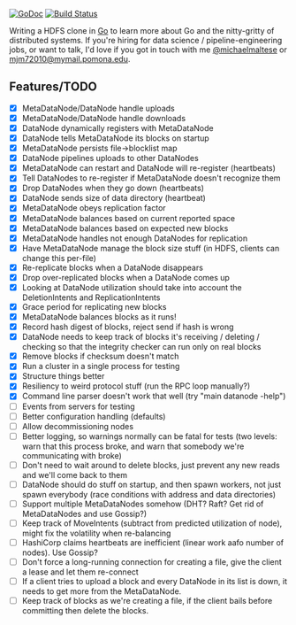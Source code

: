 [![GoDoc](https://godoc.org/github.com/michaelmaltese/golang-distributed-filesystem?status.png)](https://godoc.org/github.com/michaelmaltese/golang-distributed-filesystem) [![Build Status](https://travis-ci.org/michaelmaltese/golang-distributed-filesystem.svg?branch=master)](https://travis-ci.org/michaelmaltese/golang-distributed-filesystem)

Writing a HDFS clone in [Go](http://golang.org) to learn more about Go and the nitty-gritty of distributed systems. If you're hiring for data science / pipeline-engineering jobs, or want to talk, I'd love if you got in touch with me [@michaelmaltese](https://twitter.com/michaelmaltese) or [mjm72010@mymail.pomona.edu](mailto:mjm72010@mymail.pomona.edu).

## Features/TODO

- [x] MetaDataNode/DataNode handle uploads
- [x] MetaDataNode/DataNode handle downloads
- [x] DataNode dynamically registers with MetaDataNode
- [x] DataNode tells MetaDataNode its blocks on startup
- [x] MetaDataNode persists file->blocklist map
- [x] DataNode pipelines uploads to other DataNodes
- [x] MetaDataNode can restart and DataNode will re-register (heartbeats)
- [x] Tell DataNodes to re-register if MetaDataNode doesn't recognize them
- [x] Drop DataNodes when they go down (heartbeats)
- [x] DataNode sends size of data directory (heartbeat)
- [x] MetaDataNode obeys replication factor
- [x] MetaDataNode balances based on current reported space
- [x] MetaDataNode balances based on expected new blocks
- [x] MetaDataNode handles not enough DataNodes for replication
- [x] Have MetaDataNode manage the block size stuff (in HDFS, clients can change this per-file)
- [x] Re-replicate blocks when a DataNode disappears
- [x] Drop over-replicated blocks when a DataNode comes up
- [x] Looking at DataNode utilization should take into account the DeletionIntents and ReplicationIntents
- [x] Grace period for replicating new blocks
- [x] MetaDataNode balances blocks as it runs!
- [x] Record hash digest of blocks, reject send if hash is wrong
- [x] DataNode needs to keep track of blocks it's receiving / deleting / checking so that the integrity checker can run only on real blocks
- [x] Remove blocks if checksum doesn't match
- [x] Run a cluster in a single process for testing
- [x] Structure things better
- [x] Resiliency to weird protocol stuff (run the RPC loop manually?)
- [x] Command line parser doesn't work that well (try "main datanode -help")
- [ ] Events from servers for testing
- [ ] Better configuration handling (defaults)
- [ ] Allow decommissioning nodes
- [ ] Better logging, so warnings normally can be fatal for tests (two levels: warn that this process broke, and warn that somebody we're communicating with broke)
- [ ] Don't need to wait around to delete blocks, just prevent any new reads and we'll come back to them
- [ ] DataNode should do stuff on startup, and then spawn workers, not just spawn everybody (race conditions with address and data directories)
- [ ] Support multiple MetaDataNodes somehow (DHT? Raft? Get rid of MetaDataNodes and use Gossip?)
- [ ] Keep track of MoveIntents (subtract from predicted utilization of node), might fix the volatility when re-balancing
- [ ] HashiCorp claims heartbeats are inefficient (linear work aafo number of nodes). Use Gossip?
- [ ] Don't force a long-running connection for creating a file, give the client a lease and let them re-connect
- [ ] If a client tries to upload a block and every DataNode in its list is down, it needs to get more from the MetaDataNode.
- [ ] Keep track of blocks as we're creating a file, if the client bails before committing then delete the blocks.
